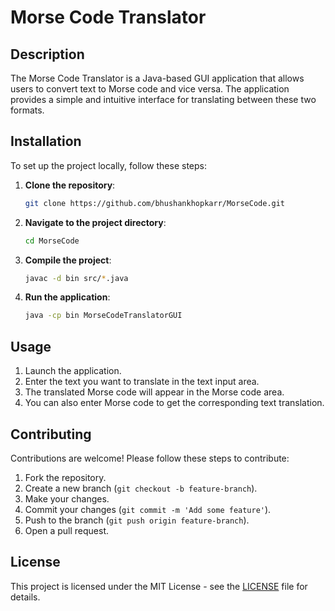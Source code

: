 # Morse Code Translator

## Description
The Morse Code Translator is a Java-based GUI application that allows users to convert text to Morse code and vice versa. The application provides a simple and intuitive interface for translating between these two formats.

## Installation
To set up the project locally, follow these steps:

1. **Clone the repository**:
    ```sh
    git clone https://github.com/bhushankhopkarr/MorseCode.git
    ```
2. **Navigate to the project directory**:
    ```sh
    cd MorseCode
    ```
3. **Compile the project**:
    ```sh
    javac -d bin src/*.java
    ```
4. **Run the application**:
    ```sh
    java -cp bin MorseCodeTranslatorGUI
    ```

## Usage
1. Launch the application.
2. Enter the text you want to translate in the text input area.
3. The translated Morse code will appear in the Morse code area.
4. You can also enter Morse code to get the corresponding text translation.

## Contributing
Contributions are welcome! Please follow these steps to contribute:

1. Fork the repository.
2. Create a new branch (`git checkout -b feature-branch`).
3. Make your changes.
4. Commit your changes (`git commit -m 'Add some feature'`).
5. Push to the branch (`git push origin feature-branch`).
6. Open a pull request.

## License
This project is licensed under the MIT License - see the [LICENSE](LICENSE) file for details.